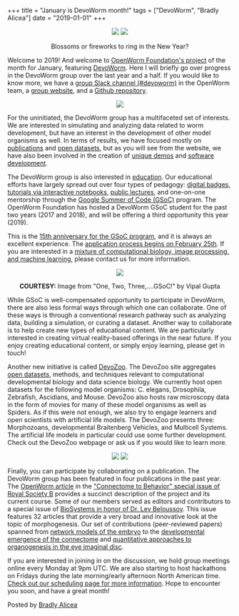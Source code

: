 +++
title =  "January is DevoWorm month!"
tags = ["DevoWorm", "Bradly Alicea"]
date = "2019-01-01"
+++

<p align="center">
    <img src="https://3.bp.blogspot.com/-7IywtkZPVrY/XCqFX_HlOvI/AAAAAAAANaI/pw__7-Cwc1EYwC_M3A18pI3vgGHZ6xvVgCEwYBhgL/s200/hjzanick9lbkajbvmvxc.jpg"/>
    <img  src="https://4.bp.blogspot.com/-KR0TSajZVMo/XCqFX9bVIsI/AAAAAAAANaM/SOJcjGbTPNMpADJSnGUki3nB6dmWxlFtQCEwYBhgL/s200/our-new-year-new-year-celebrations-1068899_1600_1071.jpg"/>
</p>

<p align="center">
    Blossoms or fireworks to ring in the New Year?
</p>

Welcome to 2019! And welcome to [OpenWorm Foundation's project](https://openworm.org/) of the month for January, featuring [DevoWorm](https://devoworm.weebly.com/). Here I will briefly go over progress in the DevoWorm group over the last year and a half. If you would like to know more, we have a [group Slack channel (#devoworm)](https://app.slack.com/client/T02EPNETZ/C48T6CE3A) in the OpenWorm team, a [group website](https://devoworm.weebly.com/), and a [Github repository](https://github.com/devoworm/).

<p align="center">
    <img src="https://4.bp.blogspot.com/-UWaySMvFKAA/XCqGScqADkI/AAAAAAAANaY/h_N-r1daWzQSRds-52y2poIYc1UPhvSVwCEwYBhgL/s320/new-devoworm-logo-v2_orig.png"/>
</p>

For the uninitiated, the DevoWorm group has a multifaceted set of interests. We are interested in simulating and analyzing data related to worm development, but have an interest in the development of other model organisms as well. In terms of results, we have focused mostly on [publications](https://devoworm.weebly.com/publications.html) and [open datasets](https://devoworm.weebly.com/data-sources.html), but as you will see from the website, we have also been involved in the creation of [unique demos](https://devoworm.weebly.com/demos.html) and [software development](https://github.com/devoworm/FAFA).

The DevoWorm group is also interested in [education](https://devoworm.weebly.com/education.html). Our educational efforts have largely spread out over four types of pedagogy: [digital badges](https://badgelist.com/openworm), [tutorials via interactive notebooks](https://devoworm.github.io/), [public lectures](https://devoworm.weebly.com/media-and-public-lectures.html), and one-on-one mentorship through the [Google Summer of Code (GSoC)](https://devoworm.weebly.com/google-summer-of-code.html) program. The OpenWorm Foundation has hosted a DevoWorm GSoC student for the past two years (2017 and 2018), and will be offering a third opportunity this year (2019). 

This is the [15th anniversary for the GSoC program](https://opensource.googleblog.com/2018/11/google-summer-of-code-15-years-strong.html), and it is always an excellent experience. The [application process begins on February 25th](https://developers.google.com/open-source/gsoc/timeline). If you are interested in a [mixture of computational biology, image processing, and machine learning](https://github.com/devoworm/Proposals-Public-Lectures/blob/master/GSoC/2019/Semantic-Processing.md), please contact us for more information.

<p align="center">
    <img src="https://3.bp.blogspot.com/-lGMGvzVbr6E/XCqLiIrhx2I/AAAAAAAANag/Mbbn-hs1cDQdNEZrZLvAfzWviqJ9gbdcgCLcBGAs/s400/1_DzTYFZhdqbZPbXEbNj98DQ.png"/>
</p>
<p align="center">
    <b>COURTESY:</b> Image from "One, Two, Three,....GSoC!" by Vipal Gupta
</p>

While GSoC is well-compensated opportunity to participate in DevoWorm, there are also less formal ways through which one can collaborate. One of these ways is through a conventional research pathway such as analyzing data, building a simulation, or curating a dataset. Another way to collaborate is to help create new types of educational content. We are particularly interested in creating virtual reality-based offerings in the near future. If you enjoy creating educational content, or simply enjoy learning, please get in touch!

Another new initiative is called [DevoZoo]((https://devoworm.github.io/devozoo.htm)). The DevoZoo site aggregates [open datasets](https://github.com/Orthogonal-Research-Lab/Models-for-Data-Reuse), methods, and techniques relevant to computational developmental biology and data science biology. We currently host open datasets for the following model organisms: C. elegans, Drosophila, Zebrafish, Ascidians, and Mouse. DevoZoo also hosts raw microscopy data in the form of movies for many of these model organisms as well as Spiders. As if this were not enough, we also try to engage learners and open scientists with artificial life models. The DevoZoo presents three: Morphozoans, developmental Braitenberg Vehicles, and Multicell Systems. The artificial life models in particular could use some further development. Check out the DevoZoo webpage or ask us if you would like to learn more.

<p align="center">
    <img src="https://4.bp.blogspot.com/-Zx7GNQs2Dag/XCqQ88q3YnI/AAAAAAAANa8/ogUUhCHv0mQQIAEr0wXMB4Gkrb0mAbNnACLcBGAs/s320/hqdefault.jpg"/>
    <img  src="https://1.bp.blogspot.com/-RhL9RLskdcY/XCqQgtFAH_I/AAAAAAAANaw/jKFc4n0DjtgRc0TSevCHV6n7Moau-PQUACLcBGAs/s200/X03032647.jpg"/>
</p>

Finally, you can participate by collaborating on a publication. The DevoWorm group has been featured in four publications in the past year. The [OpenWorm article](https://royalsocietypublishing.org/doi/full/10.1098/rstb.2017.0382) in the ["Connectome to Behavior" special issue of Royal Society B](https://royalsocietypublishing.org/toc/rstb/373/1758) provides a succinct description of the project and its current course. Some of our members served as editors and contributors to a special issue of [BioSystems in honor of Dr. Lev Beloussov](https://www.sciencedirect.com/journal/biosystems/vol/173). This issue features 32 articles that provide a very broad and innovative look at the topic of morphogenesis. Our set of contributions (peer-reviewed papers) spanned from [network models of the embryo](https://peerj.com/preprints/26587/) to the [developmental emergence of the connectome](https://www.biorxiv.org/content/10.1101/146035v4) and [quantitative approaches to organogenesis in the eye imaginal disc](https://www.biorxiv.org/content/10.1101/395640v1).

If you are interested in joining in on the discussion, we hold group meetings online every Monday at 9pm UTC. We are also starting to host hackathons on Fridays during the late morning/early afternoon North American time. [Check out our scheduling page for more information](https://devoworm.weebly.com/schedulejoin.html). Hope to encounter you soon, and have a great month!

Posted by [Bradly Alicea](https://www.linkedin.com/in/bradlyalicea/)

